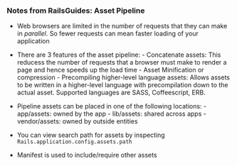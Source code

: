 ### Notes from RailsGuides: Asset Pipeline


- Web browsers are limited in the number of requests that they can make in _parallel_. So fewer requests can mean faster loading of your application

- There are 3 features of the asset pipeline: 
        - Concatenate assets: This reducess the number of requests that a browser must make to render a page and hence speeds up the load time
        - Asset Minification or compression
        - Precompiling higher-level language assets: Allows assets to be written in a higher-level language with precompilation down to the actual asset. Supported languages are SASS, Coffeescript, ERB. 

- Pipeline assets can be placed in one of the following locations: 
        - app/assets: owned by the app
        - lib/assets: shared across apps
        - vendor/assets: owned by outside entities

- You can view search path for assets by inspecting `Rails.application.config.assets.path`

- Manifest is used to include/require other assets

